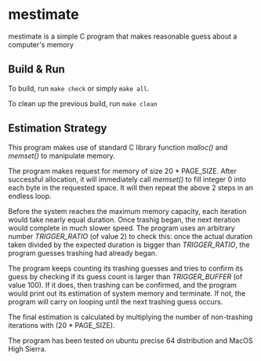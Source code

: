 # mestimate
mestimate is a simple C program that makes reasonable guess about a computer's memory

## Build & Run
To build, run `make check` or simply `make all`.

To clean up the previous build, run `make clean`

## Estimation Strategy
This program makes use of standard C library function _malloc()_ and _memset()_ to manipulate memory.

The program makes request for memory of size 20 * PAGE_SIZE. After successful allocation, it will immediately call _memset()_ to fill integer 0 into each byte in the requested space. It will then repeat the above 2 steps in an endless loop.

Before the system reaches the maximum memory capacity, each iteration would take nearly equal duration. Once trashig began, the next iteration would complete in much slower speed. The program uses an arbitrary number *TRIGGER_RATIO* (of value 2) to check this: once the actual duration taken divided by the expected duration is bigger than *TRIGGER_RATIO*, the program guesses trashing had already began.

The program keeps counting its trashing guesses and tries to confirm its guess by checking if its guess count is larger than *TRIGGER_BUFFER* (of value 100). If it does, then trashing can be confirmed, and the program would print out its estimation of system memory and terminate. If not, the program will carry on looping until the next trashing guess occurs.

The final estimation is calculated by multiplying the number of non-trashing iterations with (20 * PAGE_SIZE).

The program has been tested on ubuntu precise 64 distribution and MacOS High Sierra.
